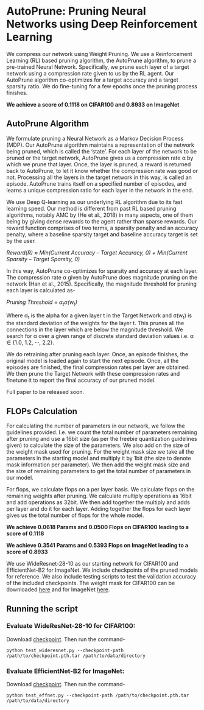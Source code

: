 # AutoPrune: Pruning Neural Networks using Deep Reinforcement Learning

We compress our network using Weight Pruning. We use a Reinforcement Learning (RL) based pruning algorithm, the AutoPrune algorithm, to prune a pre-trained Neural Network. Specifically, we prune each layer of a target network using a compression rate given to us by the RL agent. Our AutoPrune algorithm co-optimizes for a target accuracy and a target sparsity ratio. We do fine-tuning for a few epochs once the pruning process finishes. 

**We achieve a score of 0.1118 on CIFAR100 and 0.8933 on ImageNet**

## AutoPrune Algorithm
We formulate pruning a Neural Network as a Markov Decision Process (MDP). Our AutoPrune algorithm maintains a representation of the network being pruned, which is called the ‘state’. For each layer of the network to be pruned or the target network, AutoPrune gives us a compression rate α by which we prune that layer. Once, the layer is pruned, a reward is returned back to AutoPrune, to let it know whether the compression rate was good or not. Processing all the layers in the target network in this way, is called an episode. AutoPrune trains itself on a specified number of episodes, and learns a unique compression ratio for each layer in the network in the end. 

We use Deep Q-learning as our underlying RL algorithm due to its fast learning speed. Our method is different from past RL based pruning algorithms, notably AMC by (He et al., 2018) in many aspects, one of them being by giving dense rewards to the agent rather than sparse rewards. Our reward function comprises of two terms, a sparsity penalty and an accuracy penalty, where a baseline sparsity target and baseline accuracy target is set by the user. 

*Reward(R) ≈ Min(Current Accuracy – Target Accuracy, 0) + Min(Current Sparsity – Target Sparsity, 0)*

In this way, AutoPrune co-optimizes for sparsity and accuracy at each layer. The compression rate α given by AutoPrune does magnitude pruning on the network (Han et al., 2015). Specifically, the magnitude threshold for pruning each layer is calculated as-

*Pruning Threshold = α<sub>t</sub>σ(w<sub>t</sub>)*

Where α<sub>t</sub> is the alpha for a given layer t in the Target Network and σ(w<sub>t</sub>) is the standard deviation of the weights for the layer t. This prunes all the connections in the layer which are below the magnitude threshold. We search for α over a given range of discrete standard deviation values i.e. α ∈ {1.0, 1.2, ···, 2.2}.

We do retraining after pruning each layer. Once, an episode finishes, the original model is loaded again to start the next episode. Once, all the episodes are finished, the final compression rates per layer are obtained. We then prune the Target Network with these compression rates and finetune it to report the final accuracy of our pruned model.

Full paper to be released soon.

## FLOPs Calculation
For calculating the number of parameters in our network, we follow the guidelines provided. I.e. we count the total number of parameters remaining after pruning and use a 16bit size (as per the freebie quantization guidelines given) to calculate the size of the parameters. We also add on the size of the weight mask used for pruning. For the weight mask size we take all the parameters in the starting model and multiply it by 1bit (the size to denote mask information per parameter). We then add the weight mask size and the size of remaining parameters to get the total number of parameters in our model.

For flops, we calculate flops on a per layer basis. We calculate flops on the remaining weights after pruning. We calculate multiply operations as 16bit and add operations as 32bit. We then add together the multiply and adds per layer and do it for each layer. Adding together the flops for each layer gives us the total number of flops for the whole model. 

**We achieve 0.0618 Params and 0.0500 Flops on CIFAR100 leading to a score of 0.1118**

**We achieve 0.3541 Params and 0.5393 Flops on ImageNet leading to a score of 0.8933**

We use WideResnet-28-10 as our starting network for CIFAR100 and EfficientNet-B2 for ImageNet. We include checkpoints of the pruned models for reference. We also include testing scripts to test the validation accuracy of the included checkpoints. The weight mask for CIFAR100 can be downloaded [here](https://www.dropbox.com/s/yukl4s01yz08bcy/weightsmasks_wideresnet.bin?dl=0) and for ImageNet [here](https://www.dropbox.com/s/qp56t84p712y7ku/weightsmasks_effnetB2.bin?dl=0). 

## Running the script 
### Evaluate WideResNet-28-10 for CIFAR100:

Download [checkpoint](https://www.dropbox.com/s/93qviwvwb9hwfe4/wideresnet_pruned_model.pth.tar?dl=0). Then run the command-
```
python test_wideresnet.py --checkpoint-path /path/to/checkpoint.pth.tar /path/to/data/directory 
```
### Evaluate EfficientNet-B2 for ImageNet:

Download [checkpoint](https://www.dropbox.com/s/kfjsqyobdfpu5ss/EffnetB2_pruned_model.pth.tar?dl=0). Then run the command-
```
python test_effnet.py --checkpoint-path /path/to/checkpoint.pth.tar /path/to/data/directory 
```
